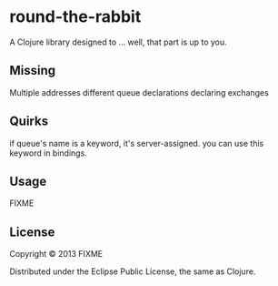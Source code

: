 # round-the-rabbit

A Clojure library designed to ... well, that part is up to you.

## Missing

Multiple addresses
different queue declarations
declaring exchanges

## Quirks

if queue's name is a keyword, it's server-assigned. you can use this
keyword in bindings.

## Usage

FIXME

## License

Copyright © 2013 FIXME

Distributed under the Eclipse Public License, the same as Clojure.
